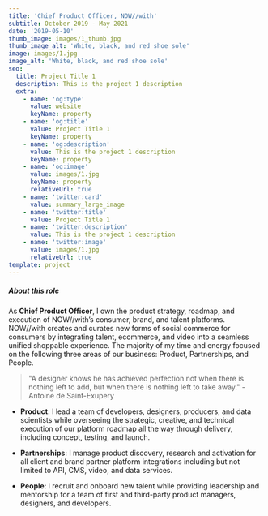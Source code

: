 ```yaml
---
title: 'Chief Product Officer, NOW//with'
subtitle: October 2019 - May 2021
date: '2019-05-10'
thumb_image: images/1_thumb.jpg
thumb_image_alt: 'White, black, and red shoe sole'
image: images/1.jpg
image_alt: 'White, black, and red shoe sole'
seo:
  title: Project Title 1
  description: This is the project 1 description
  extra:
    - name: 'og:type'
      value: website
      keyName: property
    - name: 'og:title'
      value: Project Title 1
      keyName: property
    - name: 'og:description'
      value: This is the project 1 description
      keyName: property
    - name: 'og:image'
      value: images/1.jpg
      keyName: property
      relativeUrl: true
    - name: 'twitter:card'
      value: summary_large_image
    - name: 'twitter:title'
      value: Project Title 1
    - name: 'twitter:description'
      value: This is the project 1 description
    - name: 'twitter:image'
      value: images/1.jpg
      relativeUrl: true
template: project
---
```

##### **About this role**

As **Chief Product Officer**, I own the product strategy, roadmap, and execution of NOW//with’s consumer, brand, and talent platforms.  NOW//with creates and curates new forms of social commerce for consumers by integrating talent, ecommerce, and video into a seamless unified shoppable experience. The majority of my time and energy focused on the following three areas of our business: Product, Partnerships, and People.

> "A designer knows he has achieved perfection not when there is nothing left to add, but when there is nothing left to take away." -Antoine de Saint-Exupery

*   **Product**: I lead a team of developers, designers, producers, and data scientists while overseeing the strategic, creative, and technical execution of our platform roadmap all the way through delivery, including concept, testing, and launch.

<!---->

*   **Partnerships**: I manage product discovery, research and activation for all client and brand partner platform integrations including but not limited to API, CMS, video, and data services.

<!---->

*   **People**: I recruit and onboard new talent while providing leadership and mentorship for a team of first and third-party product managers, designers, and developers.
